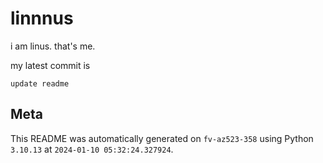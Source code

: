 # linnnus

i am linus. that's me.

my latest commit is

```
update readme
```

## Meta

This README was automatically generated on `fv-az523-358` using Python
`3.10.13` at `2024-01-10 05:32:24.327924`.
